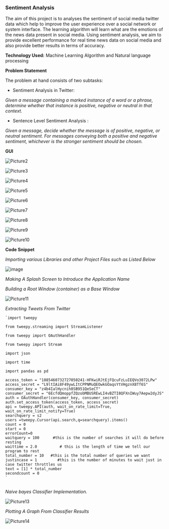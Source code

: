 ### **Sentiment Analysis**
The aim of this project is to analyses the sentiment of social media twitter data which help to improve the user experience over a social network or system interface. The learning algorithm will learn what are the emotions of the news data present in social media. Using sentiment analysis, we aim to provide excellent performance for real time news data on social media and also provide better results in terms of accuracy.

**Technology Used:**
Machine Learning Algorithm and Natural language processing

**Problem Statement**

The problem at hand consists of two subtasks:

- Sentiment Analysis in Twitter:

_Given a message containing a marked instance of a word or a phrase, determine whether that instance is positive, negative or neutral in that context._

-  Sentence Level Sentiment Analysis :

_Given a message, decide whether the message is of positive, negative, or neutral sentiment. For messages conveying both a positive and negative sentiment, whichever is the stronger sentiment should be chosen._


**GUI** 

![Picture2](https://user-images.githubusercontent.com/32463263/93847300-34eda300-fcc4-11ea-8c9f-e4b0e91ba993.png)

![Picture3](https://user-images.githubusercontent.com/32463263/93847314-3ae38400-fcc4-11ea-9248-f0f53f41ac4d.png)

![Picture4](https://user-images.githubusercontent.com/32463263/93847404-71210380-fcc4-11ea-8da7-ca7e40316187.png)

![Picture5](https://user-images.githubusercontent.com/32463263/93847408-754d2100-fcc4-11ea-990c-a92dcc48bd10.png)

![Picture6](https://user-images.githubusercontent.com/32463263/93847479-a3326580-fcc4-11ea-8c43-c96aca455a8c.png)

![Picture7](https://user-images.githubusercontent.com/32463263/93847486-a9c0dd00-fcc4-11ea-953c-54def10c22b8.png)

![Picture8](https://user-images.githubusercontent.com/32463263/93847538-c78e4200-fcc4-11ea-9abc-0ab2e2b592bf.png)

![Picture9](https://user-images.githubusercontent.com/32463263/93847544-cbba5f80-fcc4-11ea-8363-1bc8fa2b2748.png)

![Picture10](https://user-images.githubusercontent.com/32463263/93847560-d83eb800-fcc4-11ea-8973-2a6dcf135a8b.png)



**Code Snippet**

*Importing various Libraries and other Project Files such as Listed Below*

![image](https://user-images.githubusercontent.com/32463263/93846826-cbb96000-fcc2-11ea-93f6-49b5d6a816b7.png)

*Making A Splash Screen to Introduce the Application Name*



*Building a Root Window (container) as a Base Window*

![Picture11](https://user-images.githubusercontent.com/32463263/93847789-8f3b3380-fcc5-11ea-924d-05212e764a93.png)

*Extracting Tweets From Twitter*
```
`import tweepy

from tweepy.streaming import StreamListener

from tweepy import OAuthHandler

from tweepy import Stream

import json

import time

import pandas as pd
    
access_token = "1085460732727050241-HFKwiRJtEjFQcuFzLuIEQVo3072LPw"
access_secret = "L9ltIAi8F49ywLItCPPNMuQEOwkGOaqsYtVHgznX8Tf6S"
consumer_key = "z4b4IalHycnih8SB951QeSeCT"
consumer_secret = "6EcfdQmoppfZQzobMBUSREwLI4vBZTI8QFXnIWuy7Aepw2dyJS"
auth = OAuthHandler(consumer_key, consumer_secret)
auth.set_access_token(access_token, access_secret)
api = tweepy.API(auth, wait_on_rate_limit=True, wait_on_rate_limit_notify=True)
searchquery = s2
users =tweepy.Cursor(api.search,q=searchquery).items()
count = 0
start = 0
errorCount=0
waitquery = 100      #this is the number of searches it will do before resting
waittime = 2.0          # this is the length of time we tell our program to rest
total_number = 10   #this is the total number of queries we want
justincase = 1         #this is the number of minutes to wait just in case twitter throttles us
text = [1] * total_number
secondcount = 0  
`


```

*Naive bayes Classifier Implementation.*

![Picture13](https://user-images.githubusercontent.com/32463263/93847879-d9241980-fcc5-11ea-90b3-381cf5320af8.png)


*Plotting A Graph From Classifier Results*

![Picture14](https://user-images.githubusercontent.com/32463263/93847922-ef31da00-fcc5-11ea-873a-3751ec619707.png)


